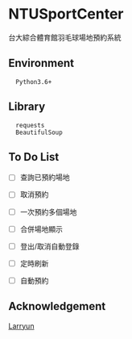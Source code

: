 # NTUSportCenter
台大綜合體育館羽毛球場地預約系統


## Environment
```
  Python3.6+
```


## Library
```
  requests
  BeautifulSoup
```

## To Do List
* [ ]  查詢已預約場地
* [ ]  取消預約
* [ ]  一次預約多個場地
* [ ]  合併場地顯示
* [ ]  登出/取消自動登錄
* [ ]  定時刷新
* [ ]  自動預約


## Acknowledgement
[Larryun](https://github.com/Larryun)

